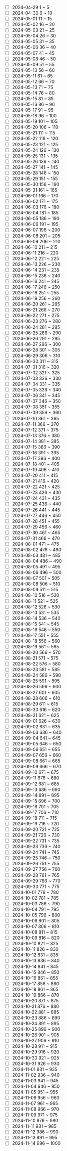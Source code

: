 - [ ] 2024-04-29 1 ~ 5
- [ ] 2024-04-30 6 ~ 10
- [ ] 2024-05-01 11 ~ 15
- [ ] 2024-05-02 16 ~ 20
- [ ] 2024-05-03 21 ~ 25
- [ ] 2024-05-04 26 ~ 30
- [ ] 2024-05-05 31 ~ 35
- [ ] 2024-05-06 36 ~ 40
- [ ] 2024-05-07 41 ~ 45
- [ ] 2024-05-08 46 ~ 50
- [ ] 2024-05-09 51 ~ 55
- [ ] 2024-05-10 56 ~ 60
- [ ] 2024-05-11 61 ~ 65
- [ ] 2024-05-12 66 ~ 70
- [ ] 2024-05-13 71 ~ 75
- [ ] 2024-05-14 76 ~ 80
- [ ] 2024-05-15 81 ~ 85
- [ ] 2024-05-16 86 ~ 90
- [ ] 2024-05-17 91 ~ 95
- [ ] 2024-05-18 96 ~ 100
- [ ] 2024-05-19 101 ~ 105
- [ ] 2024-05-20 106 ~ 110
- [ ] 2024-05-21 111 ~ 115
- [ ] 2024-05-22 116 ~ 120
- [ ] 2024-05-23 121 ~ 125
- [ ] 2024-05-24 126 ~ 130
- [ ] 2024-05-25 131 ~ 135
- [ ] 2024-05-26 136 ~ 140
- [ ] 2024-05-27 141 ~ 145
- [ ] 2024-05-28 146 ~ 150
- [ ] 2024-05-29 151 ~ 155
- [ ] 2024-05-30 156 ~ 160
- [ ] 2024-05-31 161 ~ 165
- [ ] 2024-06-01 166 ~ 170
- [ ] 2024-06-02 171 ~ 175
- [ ] 2024-06-03 176 ~ 180
- [ ] 2024-06-04 181 ~ 185
- [ ] 2024-06-05 186 ~ 190
- [ ] 2024-06-06 191 ~ 195
- [ ] 2024-06-07 196 ~ 200
- [ ] 2024-06-08 201 ~ 205
- [ ] 2024-06-09 206 ~ 210
- [ ] 2024-06-10 211 ~ 215
- [ ] 2024-06-11 216 ~ 220
- [ ] 2024-06-12 221 ~ 225
- [ ] 2024-06-13 226 ~ 230
- [ ] 2024-06-14 231 ~ 235
- [ ] 2024-06-15 236 ~ 240
- [ ] 2024-06-16 241 ~ 245
- [ ] 2024-06-17 246 ~ 250
- [ ] 2024-06-18 251 ~ 255
- [ ] 2024-06-19 256 ~ 260
- [ ] 2024-06-20 261 ~ 265
- [ ] 2024-06-21 266 ~ 270
- [ ] 2024-06-22 271 ~ 275
- [ ] 2024-06-23 276 ~ 280
- [ ] 2024-06-24 281 ~ 285
- [ ] 2024-06-25 286 ~ 290
- [ ] 2024-06-26 291 ~ 295
- [ ] 2024-06-27 296 ~ 300
- [ ] 2024-06-28 301 ~ 305
- [ ] 2024-06-29 306 ~ 310
- [ ] 2024-06-30 311 ~ 315
- [ ] 2024-07-01 316 ~ 320
- [ ] 2024-07-02 321 ~ 325
- [ ] 2024-07-03 326 ~ 330
- [ ] 2024-07-04 331 ~ 335
- [ ] 2024-07-05 336 ~ 340
- [ ] 2024-07-06 341 ~ 345
- [ ] 2024-07-07 346 ~ 350
- [ ] 2024-07-08 351 ~ 355
- [ ] 2024-07-09 356 ~ 360
- [ ] 2024-07-10 361 ~ 365
- [ ] 2024-07-11 366 ~ 370
- [ ] 2024-07-12 371 ~ 375
- [ ] 2024-07-13 376 ~ 380
- [ ] 2024-07-14 381 ~ 385
- [ ] 2024-07-15 386 ~ 390
- [ ] 2024-07-16 391 ~ 395
- [ ] 2024-07-17 396 ~ 400
- [ ] 2024-07-18 401 ~ 405
- [ ] 2024-07-19 406 ~ 410
- [ ] 2024-07-20 411 ~ 415
- [ ] 2024-07-21 416 ~ 420
- [ ] 2024-07-22 421 ~ 425
- [ ] 2024-07-23 426 ~ 430
- [ ] 2024-07-24 431 ~ 435
- [ ] 2024-07-25 436 ~ 440
- [ ] 2024-07-26 441 ~ 445
- [ ] 2024-07-27 446 ~ 450
- [ ] 2024-07-28 451 ~ 455
- [ ] 2024-07-29 456 ~ 460
- [ ] 2024-07-30 461 ~ 465
- [ ] 2024-07-31 466 ~ 470
- [ ] 2024-08-01 471 ~ 475
- [ ] 2024-08-02 476 ~ 480
- [ ] 2024-08-03 481 ~ 485
- [ ] 2024-08-04 486 ~ 490
- [ ] 2024-08-05 491 ~ 495
- [ ] 2024-08-06 496 ~ 500
- [ ] 2024-08-07 501 ~ 505
- [ ] 2024-08-08 506 ~ 510
- [ ] 2024-08-09 511 ~ 515
- [ ] 2024-08-10 516 ~ 520
- [ ] 2024-08-11 521 ~ 525
- [ ] 2024-08-12 526 ~ 530
- [ ] 2024-08-13 531 ~ 535
- [ ] 2024-08-14 536 ~ 540
- [ ] 2024-08-15 541 ~ 545
- [ ] 2024-08-16 546 ~ 550
- [ ] 2024-08-17 551 ~ 555
- [ ] 2024-08-18 556 ~ 560
- [ ] 2024-08-19 561 ~ 565
- [ ] 2024-08-20 566 ~ 570
- [ ] 2024-08-21 571 ~ 575
- [ ] 2024-08-22 576 ~ 580
- [ ] 2024-08-23 581 ~ 585
- [ ] 2024-08-24 586 ~ 590
- [ ] 2024-08-25 591 ~ 595
- [ ] 2024-08-26 596 ~ 600
- [ ] 2024-08-27 601 ~ 605
- [ ] 2024-08-28 606 ~ 610
- [ ] 2024-08-29 611 ~ 615
- [ ] 2024-08-30 616 ~ 620
- [ ] 2024-08-31 621 ~ 625
- [ ] 2024-09-01 626 ~ 630
- [ ] 2024-09-02 631 ~ 635
- [ ] 2024-09-03 636 ~ 640
- [ ] 2024-09-04 641 ~ 645
- [ ] 2024-09-05 646 ~ 650
- [ ] 2024-09-06 651 ~ 655
- [ ] 2024-09-07 656 ~ 660
- [ ] 2024-09-08 661 ~ 665
- [ ] 2024-09-09 666 ~ 670
- [ ] 2024-09-10 671 ~ 675
- [ ] 2024-09-11 676 ~ 680
- [ ] 2024-09-12 681 ~ 685
- [ ] 2024-09-13 686 ~ 690
- [ ] 2024-09-14 691 ~ 695
- [ ] 2024-09-15 696 ~ 700
- [ ] 2024-09-16 701 ~ 705
- [ ] 2024-09-17 706 ~ 710
- [ ] 2024-09-18 711 ~ 715
- [ ] 2024-09-19 716 ~ 720
- [ ] 2024-09-20 721 ~ 725
- [ ] 2024-09-21 726 ~ 730
- [ ] 2024-09-22 731 ~ 735
- [ ] 2024-09-23 736 ~ 740
- [ ] 2024-09-24 741 ~ 745
- [ ] 2024-09-25 746 ~ 750
- [ ] 2024-09-26 751 ~ 755
- [ ] 2024-09-27 756 ~ 760
- [ ] 2024-09-28 761 ~ 765
- [ ] 2024-09-29 766 ~ 770
- [ ] 2024-09-30 771 ~ 775
- [ ] 2024-10-01 776 ~ 780
- [ ] 2024-10-02 781 ~ 785
- [ ] 2024-10-03 786 ~ 790
- [ ] 2024-10-04 791 ~ 795
- [ ] 2024-10-05 796 ~ 800
- [ ] 2024-10-06 801 ~ 805
- [ ] 2024-10-07 806 ~ 810
- [ ] 2024-10-08 811 ~ 815
- [ ] 2024-10-09 816 ~ 820
- [ ] 2024-10-10 821 ~ 825
- [ ] 2024-10-11 826 ~ 830
- [ ] 2024-10-12 831 ~ 835
- [ ] 2024-10-13 836 ~ 840
- [ ] 2024-10-14 841 ~ 845
- [ ] 2024-10-15 846 ~ 850
- [ ] 2024-10-16 851 ~ 855
- [ ] 2024-10-17 856 ~ 860
- [ ] 2024-10-18 861 ~ 865
- [ ] 2024-10-19 866 ~ 870
- [ ] 2024-10-20 871 ~ 875
- [ ] 2024-10-21 876 ~ 880
- [ ] 2024-10-22 881 ~ 885
- [ ] 2024-10-23 886 ~ 890
- [ ] 2024-10-24 891 ~ 895
- [ ] 2024-10-25 896 ~ 900
- [ ] 2024-10-26 901 ~ 905
- [ ] 2024-10-27 906 ~ 910
- [ ] 2024-10-28 911 ~ 915
- [ ] 2024-10-29 916 ~ 920
- [ ] 2024-10-30 921 ~ 925
- [ ] 2024-10-31 926 ~ 930
- [ ] 2024-11-01 931 ~ 935
- [ ] 2024-11-02 936 ~ 940
- [ ] 2024-11-03 941 ~ 945
- [ ] 2024-11-04 946 ~ 950
- [ ] 2024-11-05 951 ~ 955
- [ ] 2024-11-06 956 ~ 960
- [ ] 2024-11-07 961 ~ 965
- [ ] 2024-11-08 966 ~ 970
- [ ] 2024-11-09 971 ~ 975
- [ ] 2024-11-10 976 ~ 980
- [ ] 2024-11-11 981 ~ 985
- [ ] 2024-11-12 986 ~ 990
- [ ] 2024-11-13 991 ~ 995
- [ ] 2024-11-14 996 ~ 1000